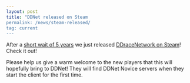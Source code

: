 ```yaml
---
layout: post
title: "DDNet released on Steam
permalink: /news/steam-released/
tag: current
---
```


After a [short wait of 5 years](/news/ddnet-steam/) we just released [DDraceNetwork on Steam](https://store.steampowered.com/app/412220/DDraceNetwork/)! Check it out!

Please help us give a warm welcome to the new players that this will hopefully bring to DDNet! They will find DDNet Novice servers when they start the client for the first time.
